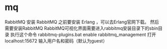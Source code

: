 # mq
RabbitMQ
安装 RabbitMQ 之前要安装 Erlang ，可以去Erlang官网下载。
然后需要安装RabbitMQ
RabbitMQ可视化界面需要进入rabbitmq安装目录下的sbin目录 执行这个命令 rabbitmq-plugins.bat enable rabbitmq_management
打开localhost:15672 输入用户名和密码（默认为guest）
